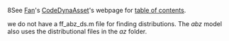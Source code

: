 8See [Fan](https://fanwangecon.github.io)'s [CodeDynaAsset](https://github.com/FanWangEcon/CodeDynaAsset)'s webpage for [table of contents](https://fanwangecon.github.io/CodeDynaAsset/).

we do not have a ff_abz_ds.m file for finding distributions. The *abz* model also uses the distributional files in the *az* folder. 

